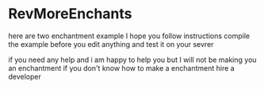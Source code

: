 # RevMoreEnchants


here are two enchantment example
I hope you follow instructions
compile the example before you edit anything and test it on your sevrer 

if you need any help and i am happy to help you
 but I will not be making you an enchantment
 if you don't know how to make a enchantment hire a developer
